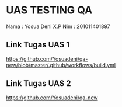 # UAS TESTING QA

Nama : Yosua Deni X.P
Nim : 201011401897

## Link Tugas UAS 1
https://github.com/Yosuadeni/qa-new/blob/master/.github/workflows/build.yml

## Link Tugas UAS 2
https://github.com/Yosuadeni/qa-new
